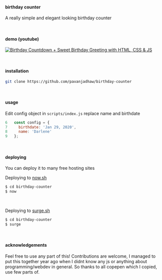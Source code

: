 #### birthday counter

A really simple and elegant looking birthday counter

&nbsp;

#### demo (youtube)

[![Birthday Countdown + Sweet Birthday Greeting with HTML, CSS & JS](http://img.youtube.com/vi/B-f1bxYaayc/0.jpg)](https://youtu.be/B-f1bxYaayc?t=53 'Birthday Countdown + Sweet Birthday Greeting with HTML, CSS & JS')

&nbsp;

#### installation

```sh
git clone https://github.com/pavanjadhaw/birthday-counter
```

&nbsp;

#### usage

Edit config object in `scripts/index.js`
replace name and birthdate

```js
6   const config = {
7     birthdate: 'Jan 29, 2020',
8     name: 'Darlene'
9   };
```

&nbsp;

#### deploying

You can deploy it to many free hosting sites

Deploying to [now.sh](https://zeit.co/home)

```sh
$ cd birthday-counter
$ now
```

&nbsp;

Deploying to [surge.sh](https://surge.sh/)

```sh
$ cd birthday-counter
$ surge
```

&nbsp;

#### acknowledgements

Feel free to use any part of this! Contributions are welcome,
I managed to put this together year ago when I didnt know any js or anything about programming/webdev in general.
So thanks to all copepen which I copied, use few parts of.

&nbsp;
